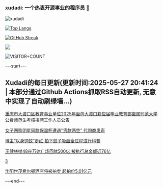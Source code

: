 ### xudadi: 一个热衷开源事业的程序员 👋

![xudadi](https://github-readme-stats-git-masterorgs-github-readme-stats-team.vercel.app/api?username=xudadi)

[![Top Langs](https://github-readme-stats.vercel.app/api/top-langs/?username=xudadi)](https://github.com/anuraghazra/github-readme-stats)

[![GitHub Streak](https://streak-stats.demolab.com?user=xudadi&locale=zh_Hans)](https://git.io/streak-stats)

![](https://raw.githubusercontent.com/xudadi/xudadi/main/assets/github-contribution-grid-snake.svg)

![VISITOR+COUNT](https://komarev.com/ghpvc/?username=xudadi&label=VISITOR+COUNT)


---start---

## Xudadi的每日更新(更新时间:2025-05-27 20:41:24 | 本部分通过Github Actions抓取RSS自动更新, 无意中实现了自动刷绿墙...)

[重庆市大渡口区教育事业单位2025年面向大渡口籍应届毕业教育部直属师范大学公费师范生考核招聘工作人员公告](https://www.gongkaoleida.com/article/2420543)

[女子网购明星同款保温杯遭遇"货款两空" 代购商发声](https://m.163.com/news/article/K0IOBCLO0514D3UH.html)

[博主“以身饲蚊”走红 拍下蚊子吸血全过程进行科普](https://m.163.com/news/article/K0INFST30514D3UH.html)

[王健林抛48座万达广场回款500亿 被执行总金额近76亿](https://m.163.com/news/article/K0H2K2B7051994KN.html)

[3](https://m.163.com/touch/news/sub/domestic)

[沈阳世茂希尔顿酒店将被拍卖 起拍价5.01亿元](https://m.163.com/news/article/K0IJI2GJ051492T3.html)

---end---

